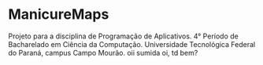 # ManicureMaps
Projeto para a disciplina de Programação de Aplicativos.
4° Período de Bacharelado em Ciência da Computação.
Universidade Tecnológica Federal do Paraná, campus Campo Mourão.
oii sumida
oi, td bem?
